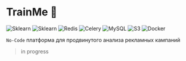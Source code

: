 # TrainMe 📰

![Sklearn](https://img.shields.io/badge/sklearn-%2307405e.svg?style=for-the-badge&logo=scikit-learn&logoColor=E6882EE)
![Sklearn](https://img.shields.io/badge/pandas-%2307405e.svg?style=for-the-badge&logo=pandas&logoColor=000000)
![Redis](https://img.shields.io/badge/redis-%2307405e.svg?style=for-the-badge&logo=redis&logoColor=E6882EE)
![Celery](https://img.shields.io/badge/celery-%2307405e.svg?style=for-the-badge&logo=celery&logoColor=A9CC54)
![MySQL](https://img.shields.io/badge/MySQL-%2307405e.svg?style=for-the-badge&logo=MySQL&logoColor=E6882EE)
![S3](https://img.shields.io/badge/s3-%2307405e.svg?style=for-the-badge&logo=amazonS3&logoColor=E6882EE)
![Docker](https://img.shields.io/badge/docker-%2307405e.svg?style=for-the-badge&logo=docker&logoColor=E6882EE)

`No-Code` платформа для продвинутого анализа рекламных кампаний 

> in progress